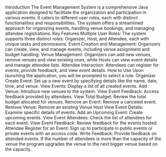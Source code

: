 Introduction
The Event Management System is a comprehensive Java application designed to facilitate the organization and participation in various events. It caters to different user roles, each with distinct functionalities and responsibilities. The system offers a streamlined approach for organizing events, handling venue bookings, and managing attendee registrations.
Key Features
Multiple User Roles: The system supports three distinct roles: Organizer, Host, and Attendee, each with unique tasks and permissions.
Event Creation and Management: Organizers can create, view, and manage events, including venue assignment and budget handling.
Venue Management: Organizers can add new venues, remove venues and view existing ones, while Hosts can view event details and manage attendee lists.
Attendee Interaction: Attendees can register for events, provide feedback, and view event details.
How to Use
Upon launching the application, you will be prompted to select a role:
Organizer
Create Event: Set up a new event by specifying details like the name, date, time, and venue.
View Events: Display a list of all created events.
Add Venue: Introduce new venues to the system.
View Event Feedback: Access feedback provided by attendees.
View Total Budget: Review the total budget allocated for venues.
Remove an Event: Remove a canceled event.
Remove Venue: Remove an existing Venue
Host
View Event Details: Examine specific details of events.
Add an Upcoming Event: Create upcoming events.
View Event Attendees: Check the list of attendees for each event.
View Event Feedback: Review feedback for the events hosted.
Attendee
Register for an Event: Sign up to participate in public events or private events with an access code.
Write Feedback: Provide feedback on attended events.
If the number of attendees is more than the capacity of the venue the program upgrades the venue to the next bigger venue based on the capacity. 
